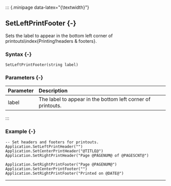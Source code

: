 ::: {.minipage data-latex="{\textwidth}"}
## SetLeftPrintFooter {-}

Sets the label to appear in the bottom left corner of printouts\index{Printing!headers & footers}.

### Syntax {-}

```{sql}
SetLeftPrintFooter(string label)
```

### Parameters {-}

**Parameter** | **Description**
| :-- | :-- |
label | The label to appear in the bottom left corner of printouts.
:::

### Example {-}

```{sql}
-- Set headers and footers for printouts.
Application.SetLeftPrintHeader("")
Application.SetCenterPrintHeader("@TITLE@")
Application.SetRightPrintHeader("Page @PAGENUM@ of @PAGESCNT@")

Application.SetRightPrintFooter("Page @PAGENUM@")
Application.SetCenterPrintFooter("")
Application.SetRightPrintFooter("Printed on @DATE@")
```

***
